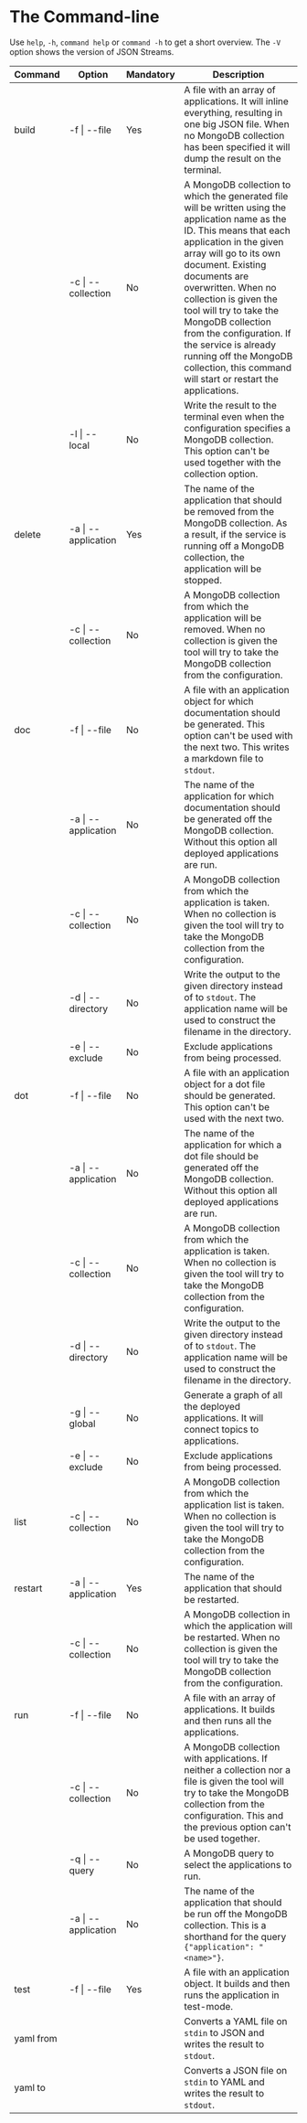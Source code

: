 # The Command-line

Use `help`, `-h`, `command help` or `command -h` to get a short overview. The `-V` option shows the version of JSON Streams.

|Command|Option|Mandatory|Description|
|---|---|---|---|
|build|-f \| --file|Yes|A file with an array of applications. It will inline everything, resulting in one big JSON file. When no MongoDB collection has been specified it will dump the result on the terminal.|
||-c \| --collection|No|A MongoDB collection to which the generated file will be written using the application name as the ID. This means that each application in the given array will go to its own document. Existing documents are overwritten. When no collection is given the tool will try to take the MongoDB collection from the configuration. If the service is already running off the MongoDB collection, this command will start or restart the applications.|
||-l \| --local|No|Write the result to the terminal even when the configuration specifies a MongoDB collection. This option can't be used together with the collection option.|
|delete|-a \| --application|Yes|The name of the application that should be removed from the MongoDB collection. As a result, if the service is running off a MongoDB collection, the application will be stopped.|
||-c \| --collection|No|A MongoDB collection from which the application will be removed. When no collection is given the tool will try to take the MongoDB collection from the configuration.|
|doc|-f \| --file|No|A file with an application object for which documentation should be generated. This option can't be used with the next two. This writes a markdown file to `stdout`.|
||-a \| --application|No|The name of the application for which documentation should be generated off the MongoDB collection. Without this option all deployed applications are run.|
||-c \| --collection|No|A MongoDB collection from which the application is taken. When no collection is given the tool will try to take the MongoDB collection from the configuration.|
||-d \| --directory|No|Write the output to the given directory instead of to `stdout`. The application name will be used to construct the filename in the directory.|
||-e \| --exclude|No|Exclude applications from being processed.|
|dot|-f \| --file|No|A file with an application object for a dot file should be generated. This option can't be used with the next two.|
||-a \| --application|No|The name of the application for which a dot file should be generated off the MongoDB collection. Without this option all deployed applications are run.|
||-c \| --collection|No|A MongoDB collection from which the application is taken. When no collection is given the tool will try to take the MongoDB collection from the configuration.|
||-d \| --directory|No|Write the output to the given directory instead of to `stdout`. The application name will be used to construct the filename in the directory.|
||-g \| --global|No|Generate a graph of all the deployed applications. It will connect topics to applications.|
||-e \| --exclude|No|Exclude applications from being processed.|
|list|-c \| --collection|No|A MongoDB collection from which the application list is taken. When no collection is given the tool will try to take the MongoDB collection from the configuration.|
|restart|-a \| --application|Yes|The name of the application that should be restarted.|
||-c \| --collection|No|A MongoDB collection in which the application will be restarted. When no collection is given the tool will try to take the MongoDB collection from the configuration.|
|run|-f \| --file|No|A file with an array of applications. It builds and then runs all the applications.|
||-c \| --collection|No|A MongoDB collection with applications. If neither a collection nor a file is given the tool will try to take the MongoDB collection from the configuration. This and the previous option can't be used together.|
||-q \| --query|No|A MongoDB query to select the applications to run.|
||-a \| --application|No|The name of the application that should be run off the MongoDB collection. This is a shorthand for the query `{"application": "<name>"}`.|
|test|-f \| --file|Yes|A file with an application object. It builds and then runs the application in test-mode.|
|yaml from|||Converts a YAML file on `stdin` to JSON and writes the result to `stdout`.|
|yaml to|||Converts a JSON file on `stdin` to YAML and writes the result to `stdout`.|